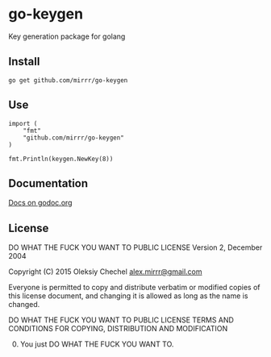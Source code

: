 # go-keygen
Key generation package for golang

## Install

	go get github.com/mirrr/go-keygen

## Use

```golang
import (
	"fmt"
	"github.com/mirrr/go-keygen"
)

fmt.Println(keygen.NewKey(8))
```

## Documentation
[Docs on godoc.org](https://godoc.org/github.com/mirrr/go-keygen)

## License
DO WHAT THE FUCK YOU WANT TO PUBLIC LICENSE
Version 2, December 2004

Copyright (C) 2015 Oleksiy Chechel <alex.mirrr@gmail.com>

Everyone is permitted to copy and distribute verbatim or modified
copies of this license document, and changing it is allowed as long
as the name is changed.

DO WHAT THE FUCK YOU WANT TO PUBLIC LICENSE
TERMS AND CONDITIONS FOR COPYING, DISTRIBUTION AND MODIFICATION

 0. You just DO WHAT THE FUCK YOU WANT TO.
